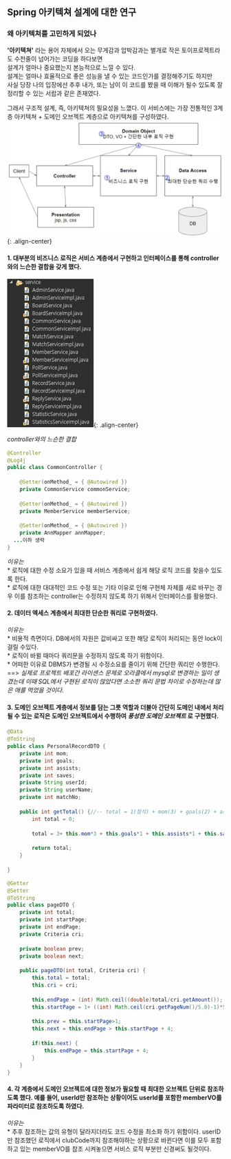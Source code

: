 ## Spring 아키텍쳐 설계에 대한 연구
### 왜 아키텍쳐를 고민하게 되었나
**'아키텍쳐'** 라는 용어 자체에서 오는 무게감과 압박감과는 별개로 작은 토이프로젝트라도 수천줄이 넘어가는 코딩을 하다보면  
설계가 얼마나 중요했는지 본능적으로 느낄 수 있다.   
설계는 얼마나 효율적으로 좋은 성능을 낼 수 있는 코드인가를 결정해주기도 하지만   
사실 당장 나의 입장에선 추후 내가, 또는 남이 이 코드를 봤을 때 이해가 될수 있도록 잘 정리할 수 있는 서랍과 같은 존재였다.  

그래서 구조적 설계, 즉, 아키텍쳐의 필요성을 느꼈다.
이 서비스에는 가장 전통적인 3계층 아키텍쳐 + 도메인 오브젝트 계층으로 아키텍쳐를 구성하였다.   
![아키텍쳐 구조도](/docs/img/architecture000.jpg){: .align-center}

#### 1. 대부분의 비즈니스 로직은 서비스 계층에서 구현하고 인터페이스를 통해 controller와의 느슨한 결합을 갖게 했다.   
![인터페이스-구현체](/docs/img/architecture001.jpg){: .align-center}

*controller와의 느슨한 결합*
~~~java   
@Controller
@Log4j
public class CommonController {

	@Setter(onMethod_ = { @Autowired })
	private CommonService commonService;

	@Setter(onMethod_ = { @Autowired })
	private MemberService memberService;

	@Setter(onMethod_ = { @Autowired })
	private AnnMapper annMapper;
  ...이하 생략
}
~~~
   *이유는*   
          * 로직에 대한 수정 소요가 있을 때 서비스 계층에서 쉽게 해당 로직 코드를 찾을수 있도록 한다.   
          * 로직에 대한 대대적인 코드 수정 또는 기타 이유로 인해 구현체 자체를 새로 바꾸는 경우  이를 참조하는 controller는 수정하지 않도록 하기 위해서 인터페이스를 활용했다.     


#### 2. 데이터 엑세스 계층에서 최대한 단순한 쿼리로 구현하였다.
*이유는*   
       * 비용적 측면이다. DB에서의 자원은 값비싸고 또한 해당 로직이 처리되는 동안 lock이 걸릴 수있다.   
       * 로직이 바뀔 때마다 쿼리문을 수정하지 않도록 하기 위함이다.        
       * 어떠한 이유로 DBMS가 변경될 시 수정소요를 줄이기 위해 간단한 쿼리만 수행한다.  
       ==> _실제로 프로젝트 배포간 라이센스 문제로 오라클에서 mysql로 변경하는 일이 생겼는데 이때 SQL에서 구현된 로직이 많았다면 소소한 쿼리 문법 차이로 수정하는데 많은 애를 먹었을 것이다._


#### 3. 도메인 오브젝트 계층에서 정보를 담는 그릇 역할과 더불아 간단히 도메인 내에서 처리될 수 있는 로직은 도메인 오브젝트에서 수행하여 *풍성한 도메인 오브젝트* 로 구현했다.   
~~~Java
@Data
@ToString
public class PersonalRecordDTO {
	private int mom;
	private int goals;
	private int assists;
	private int saves;
	private String userId;
	private String userName;
	private int matchNo;

	public int getTotal() {//-- total = 1(참석) + mom(3) + goals(2) + assists(1) + savess(1) )
		int total = 0;

		total = 3+ this.mom*3 + this.goals*1 + this.assists*1 + this.saves*1 ;

		return total;
	}

}
~~~
~~~Java
@Getter
@Setter
@ToString
public class pageDTO {
	private int total;
	private int startPage;
	private int endPage;
	private Criteria cri;

	private boolean prev;
	private boolean next;

	public pageDTO(int total, Criteria cri) {
		this.total = total;
		this.cri = cri;

		this.endPage = (int) Math.ceil((double)total/cri.getAmount());
		this.startPage = 1+ ((int) Math.ceil(cri.getPageNum()/5.0)-1)*5;

		this.prev = this.startPage>1;
		this.next = this.endPage > this.startPage + 4;

		if(this.next) {
			this.endPage = this.startPage + 4;
		}
	}
}
~~~

#### 4. 각 계층에서 도메인 오브젝트에 대한 정보가 필요할 때 최대한 오브젝트 단위로 참조하도록 했다. 예를 들어, userId만 참조하는 상황이어도 userId를 포함한 memberVO를 파라미터로 참조하도록 하였다.        
*이유는*   
       * 추후 참조하는 값의 유형이 달라지더라도 코드 수정을 최소화 하기 위함이다.  userID만 참조했던 로직에서 clubCode까지 참조해야하는 상황으로 바뀐다면 이를 모두 포함하고 있는 memberVO를 참조 시켜놓으면 서비스 로직 부분만 신경써도 될것이다.         
